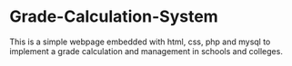 # Grade-Calculation-System
This is a simple webpage embedded with html, css, php and mysql to implement a grade calculation and management in schools and colleges.
